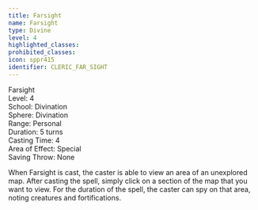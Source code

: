 ```yaml
---
title: Farsight
name: Farsight
type: Divine
level: 4
highlighted_classes: 
prohibited_classes: 
icon: sppr415
identifier: CLERIC_FAR_SIGHT
---
```

Farsight  
Level: 4  
School: Divination  
Sphere: Divination  
Range: Personal  
Duration: 5 turns  
Casting Time: 4  
Area of Effect: Special  
Saving Throw: None  
  
When Farsight is cast, the caster is able to view an area of an unexplored map. After casting the spell, simply click on a section of the map that you want to view. For the duration of the spell, the caster can spy on that area, noting creatures and fortifications.  
